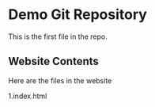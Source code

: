 # Demo Git Repository

This is the first file in the repo.

## Website Contents

Here are the files in the website

1.index.html


